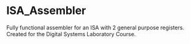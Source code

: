 # ISA_Assembler
Fully functional assembler for an ISA with 2 general purpose registers. Created for the Digital Systems Laboratory Course.
